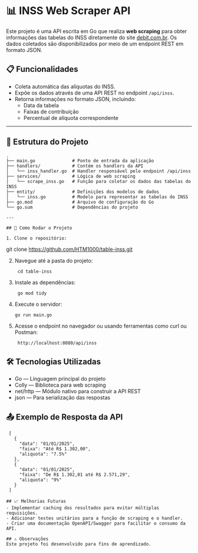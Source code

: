 # 📊 INSS Web Scraper API

Este projeto é uma API escrita em Go que realiza **web scraping** para obter informações das tabelas do INSS diretamente do site [debit.com.br](https://www.debit.com.br/tabelas/tabelas-inss). Os dados coletados são disponibilizados por meio de um endpoint REST em formato JSON.

## 📋 Funcionalidades

- Coleta automática das alíquotas do INSS.
- Expõe os dados através de uma API REST no endpoint `/api/inss`.
- Retorna informações no formato JSON, incluindo:
  - Data da tabela
  - Faixas de contribuição
  - Percentual de alíquota correspondente

---

## 📂 Estrutura do Projeto
  ```
  .
  ├── main.go              # Ponto de entrada da aplicação
  ├── handlers/            # Contém os handlers da API
  │   └── inss_handler.go  # Handler responsável pelo endpoint /api/inss
  ├── services/            # Lógica de web scraping
  │   └── scrape_inss.go   # Função para coletar os dados das tabelas do INSS
  ├── entity/              # Definições dos modelos de dados
  │   └── inss.go          # Modelo para representar as tabelas do INSS
  ├── go.mod               # Arquivo de configuração do Go
  └── go.sum               # Dependências do projeto

---

## 🚀 Como Rodar o Projeto

1. Clone o repositório:
   ```
   git clone https://github.com/HTM1000/table-inss.git

2. Navegue até a pasta do projeto:
   ```
    cd table-inss

3. Instale as dependências:
   ```
    go mod tidy

4. Execute o servidor:
   ```
   go run main.go

5. Acesse o endpoint no navegador ou usando ferramentas como curl ou Postman:
   ```
    http://localhost:8080/api/inss

## 🛠️ Tecnologias Utilizadas
 - Go — Linguagem principal do projeto
 - Colly — Biblioteca para web scraping
 - net/http — Módulo nativo para construir a API REST
 - json — Para serialização das respostas

## 📤 Exemplo de Resposta da API
   ```
    [
      {
        "data": "01/01/2025",
        "faixa": "Até R$ 1.302,00",
        "aliquota": "7.5%"
      },
      {
        "data": "01/01/2025",
        "faixa": "De R$ 1.302,01 até R$ 2.571,29",
        "aliquota": "9%"
      }
    ]

## 📈 Melhorias Futuras
 - Implementar caching dos resultados para evitar múltiplas requisições.
 - Adicionar testes unitários para a função de scraping e o handler.
 - Criar uma documentação OpenAPI/Swagger para facilitar o consumo da API.

## ⚠️ Observações
Este projeto foi desenvolvido para fins de aprendizado.